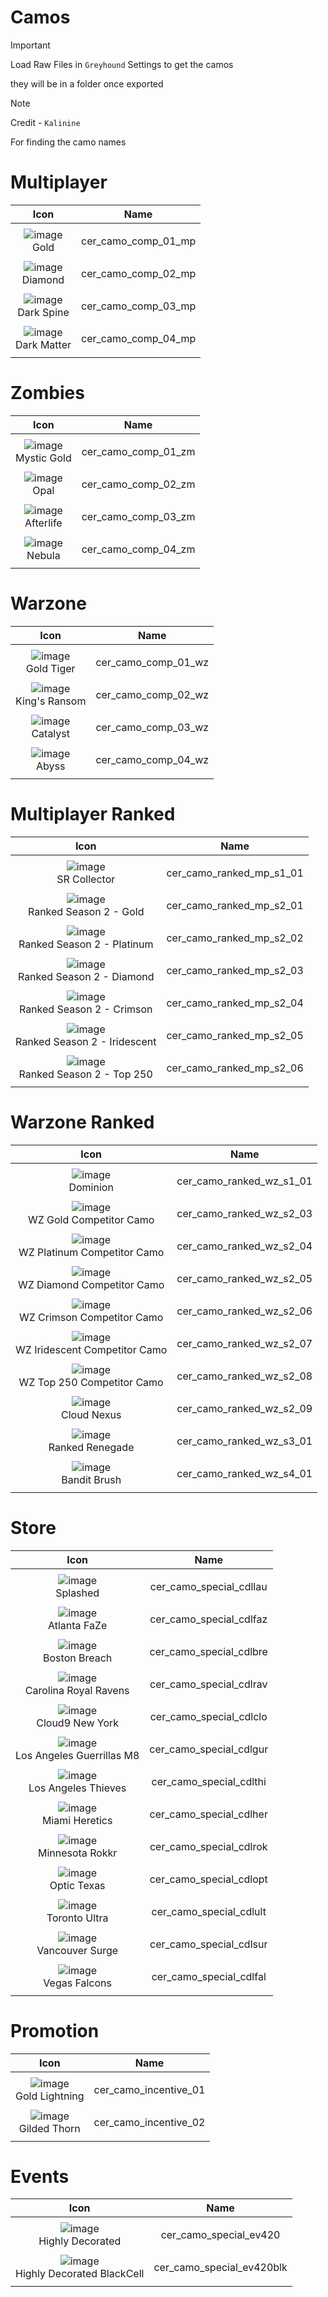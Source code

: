 # Camos


> [!IMPORTANT]
> Load Raw Files in `Greyhound` Settings to get the camos 
>
> they will be in a folder once exported
>

> [!NOTE]
> Credit - `Kalinine`
> 
> For finding the camo names 


# Multiplayer 
| Icon | Name | 
| :--: | :--: |
| | | | | 
| ![image](https://github.com/user-attachments/assets/936c77f4-c314-42f5-9ccd-62abe66047b5) <br>Gold | cer_camo_comp_01_mp | 
| | | | | 
| ![image](https://github.com/user-attachments/assets/b76a2ef9-1850-4c94-870d-1340decd94b0) <br>Diamond | cer_camo_comp_02_mp | 
| | | | | 
| ![image](https://github.com/user-attachments/assets/2106e2cc-b0ae-4093-a1c7-5ebf87657237) <br>Dark Spine | cer_camo_comp_03_mp |  
| | | | | 
|![image](https://github.com/user-attachments/assets/9ec22076-b417-4c65-9c51-57dbdfd87b54) <br>Dark Matter | cer_camo_comp_04_mp |  
| | | | | 




# Zombies
| Icon | Name | 
| :--: | :--: |
| | | | | 
| ![image](https://github.com/user-attachments/assets/5432f129-9d54-4a35-8dfe-0ab5200f81c7) <br>Mystic Gold | cer_camo_comp_01_zm |  
| | | | | 
| ![image](https://github.com/user-attachments/assets/e7bf2ed3-3626-4547-9a31-f0d17edb31e5) <br>Opal | cer_camo_comp_02_zm |  
| | | | | 
| ![image](https://github.com/user-attachments/assets/e43e540b-2cc2-43b5-9c91-a897fa6625e5) <br>Afterlife | cer_camo_comp_03_zm |  
| | | | | 
| ![image](https://github.com/user-attachments/assets/451ad80c-ae2f-4323-b53f-64d299a92228) <br>Nebula | cer_camo_comp_04_zm  |  
| | | | | 



# Warzone 
| Icon | Name | 
| :--: | :--: |
| | | | | 
| ![image](https://github.com/user-attachments/assets/246778f4-8ebb-422d-87d7-0356bce0dec5) <br>Gold Tiger | cer_camo_comp_01_wz |  
| | | | | 
| ![image](https://github.com/user-attachments/assets/aca93010-126c-4140-ba8a-19dc13f361b8) <br>King's Ransom | cer_camo_comp_02_wz |  
| | | | | 
|![image](https://github.com/user-attachments/assets/07ceaa3f-f132-47d0-bf72-ddf32e11b9fe) <br>Catalyst | cer_camo_comp_03_wz |  
| | | | | 
|![image](https://github.com/user-attachments/assets/176f0009-11ae-432e-8542-dcdf54492771) <br>Abyss | cer_camo_comp_04_wz |  
| | | | | 



# Multiplayer Ranked 
| Icon | Name | 
| :--: | :--: |
| | | | | 
| ![image](https://github.com/user-attachments/assets/4b678d90-583d-4d46-95bc-dc0abdf19123) <br> SR Collector | cer_camo_ranked_mp_s1_01 |
| | | | | 
| ![image](https://github.com/user-attachments/assets/2cfbc862-f1e6-4928-aa01-95f4b503a0ec) <br> Ranked Season 2 - Gold | cer_camo_ranked_mp_s2_01 |
| | | | | 
| ![image](https://github.com/user-attachments/assets/b81eedc7-284b-4b71-8b33-4bf32325a78e) <br> Ranked Season 2 - Platinum | cer_camo_ranked_mp_s2_02 |
| | | | | 
| ![image](https://github.com/user-attachments/assets/3c32509d-9ee0-4783-80d2-b2745ee2074d) <br> Ranked Season 2 - Diamond | cer_camo_ranked_mp_s2_03 |
| | | | | 
| ![image](https://github.com/user-attachments/assets/6a3a1355-b20b-4229-8baa-65bdfe8105ac) <br> Ranked Season 2 - Crimson | cer_camo_ranked_mp_s2_04 |
| | | | | 
| ![image](https://github.com/user-attachments/assets/06dafb6b-e676-4dee-aec2-79bac9d9ad03) <br> Ranked Season 2 - Iridescent | cer_camo_ranked_mp_s2_05 |
| | | | | 
| ![image](https://github.com/user-attachments/assets/c5ec020f-dea7-4ca2-b45a-74bfa36b6806) <br> Ranked Season 2 - Top 250 | cer_camo_ranked_mp_s2_06 |
| | | | | 



# Warzone Ranked 
| Icon | Name | 
| :--: | :--: |
| | | | | 
| ![image](https://github.com/user-attachments/assets/f8938fd6-39be-4b30-8ae4-efd27ab65895) <br> Dominion | cer_camo_ranked_wz_s1_01  |
| | | | | 
| ![image](https://github.com/user-attachments/assets/8f8aa25c-65ce-4496-9511-7be183806961) <br> WZ Gold Competitor Camo  | cer_camo_ranked_wz_s2_03 |
| | | | | 
| ![image](https://github.com/user-attachments/assets/c82f3022-ab8e-4053-8caa-67d8909fdbac) <br> WZ Platinum Competitor Camo | cer_camo_ranked_wz_s2_04 |
| | | | | 
| ![image](https://github.com/user-attachments/assets/13962a92-9bba-42b0-8b74-eabd11a7f9dc) <br> WZ Diamond Competitor Camo | cer_camo_ranked_wz_s2_05 |
| | | | | 
| ![image](https://github.com/user-attachments/assets/acfd8c59-0a3b-4be6-bf58-db030556c3f1) <br> WZ Crimson Competitor Camo | cer_camo_ranked_wz_s2_06 |
| | | | | 
| ![image](https://github.com/user-attachments/assets/590e6768-5998-4e64-be4f-c8b5cc75629e) <br> WZ Iridescent Competitor Camo | cer_camo_ranked_wz_s2_07  |
| | | | | 
| ![image](https://github.com/user-attachments/assets/c7ccfb77-3207-48bd-a661-a6856ce33f44) <br>WZ Top 250 Competitor Camo | cer_camo_ranked_wz_s2_08 |
| | | | | 
| ![image](https://github.com/user-attachments/assets/cb6a3cc5-88b3-41ce-9f14-204f565de1d6) <br> Cloud Nexus | cer_camo_ranked_wz_s2_09 |
| | | | | 
| ![image](https://github.com/user-attachments/assets/5a894c97-01ad-46eb-bbfc-97d435e97516) <br> Ranked Renegade | cer_camo_ranked_wz_s3_01 |
| | | | | 
| ![image](https://github.com/user-attachments/assets/b6d80f1f-89f5-4732-b7ab-0f4d35307d47) <br> Bandit Brush | cer_camo_ranked_wz_s4_01 |
| | | | | 



# Store  
| Icon | Name | 
| :--: | :--: |
| | | | | 
| ![image](https://github.com/user-attachments/assets/444e5cc3-7cf2-43ca-a3f2-1c8749e383c8) <br> Splashed | cer_camo_special_cdllau |  
| | | | | 
| ![image](https://github.com/user-attachments/assets/8a22d438-157c-42cd-9d0b-48f02abec116) <br> Atlanta FaZe | cer_camo_special_cdlfaz |  
| | | | | 
| ![image](https://github.com/user-attachments/assets/251bb27f-e7f5-4f80-8890-2d8757fb924b) <br> Boston Breach | cer_camo_special_cdlbre |  
| | | | | 
| ![image](https://github.com/user-attachments/assets/2559ea69-4526-4f32-b945-c456c957272c) <br> Carolina Royal Ravens | cer_camo_special_cdlrav |  
| | | | | 
| ![image](https://github.com/user-attachments/assets/6869dbfd-90a8-40ff-bd01-15c9cbda03cf) <br> Cloud9 New York | cer_camo_special_cdlclo |  
| | | | | 
| ![image](https://github.com/user-attachments/assets/d1f472d2-a93b-4ae1-8b5b-86102c559d0b) <br> Los Angeles Guerrillas M8 | cer_camo_special_cdlgur |  
| | | | | 
| ![image](https://github.com/user-attachments/assets/b144970b-0534-4dbd-9692-727b5d78d933) <br> Los Angeles Thieves | cer_camo_special_cdlthi |  
| | | | | 
| ![image](https://github.com/user-attachments/assets/29ebb2a9-4683-4da6-a5b1-3606af6ae56c) <br> Miami Heretics | cer_camo_special_cdlher |  
| | | | | 
| ![image](https://github.com/user-attachments/assets/34a1f4ad-0d8f-4ea5-9274-908f5567501b) <br>Minnesota Rokkr | cer_camo_special_cdlrok |  
| | | | | 
| ![image](https://github.com/user-attachments/assets/bbad9fa1-91a2-45a3-9f8c-14a74235a7c3) <br> Optic Texas | cer_camo_special_cdlopt |  
| | | | | 
| ![image](https://github.com/user-attachments/assets/3b46b6c2-45b5-4b54-9ce2-7c068e268c53) <br> Toronto Ultra | cer_camo_special_cdlult |  
| | | | | 
| ![image](https://github.com/user-attachments/assets/2a0668fc-c895-4063-985f-cc4525254864) <br> Vancouver Surge | cer_camo_special_cdlsur |  
| | | | | 
| ![image](https://github.com/user-attachments/assets/a3651cc1-af6d-493c-86e9-36f81ca861fa) <br> Vegas Falcons | cer_camo_special_cdlfal |  
| | | | | 



# Promotion
| Icon | Name | 
| :--: | :--: |
| | | | | 
![image](https://github.com/user-attachments/assets/029d896b-344c-4d43-9c74-387543a7a217) <br> Gold Lightning | cer_camo_incentive_01 |  
| | | | | 
![image](https://github.com/user-attachments/assets/7b04c312-4a5f-470d-99ef-75d7c9d39b82) <br> Gilded Thorn | cer_camo_incentive_02 |  
| | | | | 



# Events 
| Icon | Name | 
| :--: | :--: |
| | | | | 
| ![image](https://github.com/user-attachments/assets/bd4226e6-8888-471b-9ceb-7eab82fb3556) <br>Highly Decorated | cer_camo_special_ev420 |  
| | | | | 
| ![image](https://github.com/user-attachments/assets/6a161b50-c977-4920-b3c0-b13ba2e9a5aa) <br>Highly Decorated BlackCell | cer_camo_special_ev420blk |  
| | | | | 

